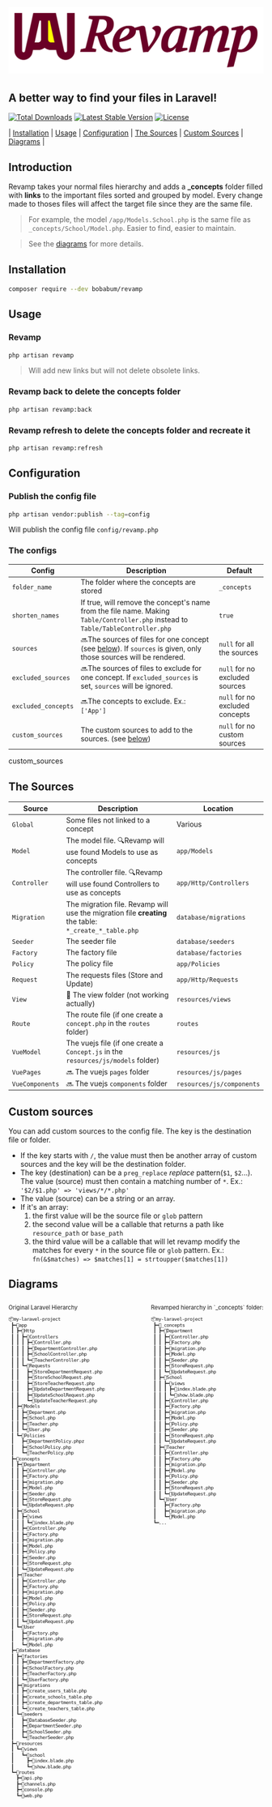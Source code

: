 # ![Revamp Signature](art/signature_revamp.svg)
## A better way to find your files in Laravel!

[![Total Downloads](https://img.shields.io/packagist/dt/bobanum/revamp)](https://packagist.org/packages/bobanum/revamp)
[![Latest Stable Version](https://img.shields.io/packagist/v/bobanum/revamp)](https://packagist.org/packages/bobanum/revamp)
[![License](https://img.shields.io/packagist/l/bobanum/revamp)](https://packagist.org/packages/bobanum/revamp)

| [Installation](#installation)
| [Usage](#usage)
| [Configuration](#configuration)
| [The Sources](#the-sources)
| [Custom Sources](#custom-sources)
| [Diagrams](#diagrams)
|

## Introduction

Revamp takes your normal files hierarchy and adds a __\_concepts__ folder filled with __links__ to the important files sorted and grouped by model.
Every change made to thoses files will affect the target file since they are the same file.

> For example, the model `/app/Models.School.php` is the same file as `_concepts/School/Model.php`. Easier to find, easier to maintain.

> See the [diagrams](#diagrams) for more details.

## Installation
````bash
composer require --dev bobabum/revamp
````
## Usage
### Revamp
````bash
php artisan revamp
````
> Will add new links but will not delete obsolete links.

### Revamp back to delete the concepts folder
````bash
php artisan revamp:back
````

### Revamp refresh to delete the concepts folder and recreate it
````bash
php artisan revamp:refresh
````

## Configuration
### Publish the config file
````bash
php artisan vendor:publish --tag=config
````
Will publish the config file `config/revamp.php`

### The configs

| Config              | Description                                                                                                                      | Default                         |
| ------------------- | -------------------------------------------------------------------------------------------------------------------------------- | ------------------------------- |
| `folder_name`       | The folder where the concepts are stored                                                                                         | `_concepts`                     |
| `shorten_names`     | If true, will remove the concept's name from the file name. Making `Table/Controller.php` instead to `Table/TableController.php` | `true`                          |
| `sources`           | 🔜The sources of files for one concept (see [below](#the-sources)). If `sources` is given, only those sources will be rendered.   | `null` for all the sources      |
| `excluded_sources`  | 🔜The sources of files to exclude for one concept. If `excluded_sources` is set, `sources` will be ignored.                       | `null` for no excluded sources  |
| `excluded_concepts` | 🔜The concepts to exclude. Ex.: `['App']`                                                                                         | `null` for no excluded concepts |
| `custom_sources`    | The custom sources to add to the sources. (see [below](#custom-sources))                                                         | `null` for no custom sources    |
custom_sources  

## The Sources

| Source          | Description                                                                                           | Location                  |
| --------------- | ----------------------------------------------------------------------------------------------------- | ------------------------- |
| `Global`        | Some files not linked to a concept                                                                    | Various                   |
| `Model`         | The model file. 🔍Revamp will use found Models to use as concepts                                      | `app/Models`              |
| `Controller`    | The controller file. 🔍Revamp will use found Controllers to use as concepts                            | `app/Http/Controllers`    |
| `Migration`     | The migration file. Revamp will use the migration file __creating__ the table: `*_create_*_table.php` | `database/migrations`     |
| `Seeder`        | The seeder file                                                                                       | `database/seeders`        |
| `Factory`       | The factory file                                                                                      | `database/factories`      |
| `Policy`        | The policy file                                                                                       | `app/Policies`            |
| `Request`       | The requests files (Store and Update)                                                                 | `app/Http/Requests`       |
| `View`          | 🚧 The view folder (not working actually)                                                              | `resources/views`         |
| `Route`         | The route file (if one create a `concept.php` in the `routes` folder)                                 | `routes`                  |
| `VueModel`      | The vuejs file (if one create a `Concept.js` in the `resources/js/models` folder)                     | `resources/js`            |
| `VuePages`      | 🔜 The vuejs `pages` folder                                                                            | `resources/js/pages`      |
| `VueComponents` | 🔜 The vuejs `components` folder                                                                       | `resources/js/components` |

## Custom sources

You can add custom sources to the config file. 
The key is the destination file or folder.
- If the key starts with `/`, the value must then be another array of custom sources and the key will be the destination folder.
- The key (destination) can be a `preg_replace` _replace_ pattern(`$1`, `$2`...). The value (source) must then contain a matching number of `*`. Ex.: `'$2/$1.php' => 'views/*/*.php'`
- The value (source) can be a string or an array. 
- If it's an array: 
  1. the first value will be the source file or `glob` pattern
  2. the second value will be a callable that returns a path like `resource_path` or `base_path`
  3. the third value will be a callable that will let revamp modify the matches for every `*` in the source file or `glob` pattern. Ex.: `fn(&$matches) => $matches[1] = strtoupper($matches[1])`
## Diagrams

<style>
  .columns {
    display: grid;
    grid-template-columns: 1fr max-content;
    justify-content: space-between;
    gap: .5em;
    }
  .columns>div {
    line-height: 1em;
    overflow-x: hidden;
    font-size: 0.8em;
    }
  .columns pre {
    }
  .columns code {
    line-height: 1.1em;
    letter-spacing: -0.1ch;
    white-space: no-wrap !important;
    }
  }
</style>
<div class="columns">
  <div>
    <p>Original Laravel Hierarchy</p>
    <pre><code>📦my-laravel-project
 ┣━📂app
 ┃ ┣━📂Http
 ┃ ┃ ┣━📂Controllers
 ┃ ┃ ┃ ┣━📜Controller.php
 ┃ ┃ ┃ ┣━📜DepartmentController.php
 ┃ ┃ ┃ ┣━📜SchoolController.php
 ┃ ┃ ┃ ┗━📜TeacherController.php
 ┃ ┃ ┗━📂Requests
 ┃ ┃   ┣━📜StoreDepartmentRequest.php
 ┃ ┃   ┣━📜StoreSchoolRequest.php
 ┃ ┃   ┣━📜StoreTeacherRequest.php
 ┃ ┃   ┣━📜UpdateDepartmentRequest.php
 ┃ ┃   ┣━📜UpdateSchoolRequest.php
 ┃ ┃   ┗━📜UpdateTeacherRequest.php
 ┃ ┣━📂Models
 ┃ ┃ ┣━📜Department.php
 ┃ ┃ ┣━📜School.php
 ┃ ┃ ┣━📜Teacher.php
 ┃ ┃ ┗━📜User.php
 ┃ ┗━📂Policies
 ┃   ┣━📜DepartmentPolicy.phpz
 ┃   ┣━📜SchoolPolicy.php
 ┃   ┗━📜TeacherPolicy.php
 ┣━📂concepts
 ┃ ┣━📂Department
 ┃ ┃ ┣━📜Controller.php
 ┃ ┃ ┣━📜Factory.php
 ┃ ┃ ┣━📜migration.php
 ┃ ┃ ┣━📜Model.php
 ┃ ┃ ┣━📜Seeder.php
 ┃ ┃ ┣━📜StoreRequest.php
 ┃ ┃ ┗━📜UpdateRequest.php
 ┃ ┣━📂School
 ┃ ┃ ┣━📂views
 ┃ ┃ ┃ ┗━📜index.blade.php
 ┃ ┃ ┣━📜Controller.php
 ┃ ┃ ┣━📜Factory.php
 ┃ ┃ ┣━📜migration.php
 ┃ ┃ ┣━📜Model.php
 ┃ ┃ ┣━📜Policy.php
 ┃ ┃ ┣━📜Seeder.php
 ┃ ┃ ┣━📜StoreRequest.php
 ┃ ┃ ┗━📜UpdateRequest.php
 ┃ ┣━📂Teacher
 ┃ ┃ ┣━📜Controller.php
 ┃ ┃ ┣━📜Factory.php
 ┃ ┃ ┣━📜migration.php
 ┃ ┃ ┣━📜Model.php
 ┃ ┃ ┣━📜Policy.php
 ┃ ┃ ┣━📜Seeder.php
 ┃ ┃ ┣━📜StoreRequest.php
 ┃ ┃ ┗━📜UpdateRequest.php
 ┃ ┗━📂User
 ┃   ┣━📜Factory.php
 ┃   ┣━📜migration.php
 ┃   ┗━📜Model.php
 ┣━📂database
 ┃ ┣━📂factories
 ┃ ┃ ┣━📜DepartmentFactory.php
 ┃ ┃ ┣━📜SchoolFactory.php
 ┃ ┃ ┣━📜TeacherFactory.php
 ┃ ┃ ┗━📜UserFactory.php
 ┃ ┣━📂migrations
 ┃ ┃ ┣━📜create_users_table.php
 ┃ ┃ ┣━📜create_schools_table.php
 ┃ ┃ ┣━📜create_departments_table.php
 ┃ ┃ ┗━📜create_teachers_table.php
 ┃ ┗━📂seeders
 ┃   ┣━📜DatabaseSeeder.php
 ┃   ┣━📜DepartmentSeeder.php
 ┃   ┣━📜SchoolSeeder.php
 ┃   ┗━📜TeacherSeeder.php
 ┣━📂resources
 ┃ ┗━📂views
 ┃   ┗━📂school
 ┃     ┣━📜index.blade.php
 ┃     ┗━📜show.blade.php
 ┗━📂routes
   ┣━📜api.php
   ┣━📜channels.php
   ┣━📜console.php
   ┗━📜web.php</code></pre>
  </div>
  <div>
    <p>Revamped hierarchy in `_concepts` folder:</p>
      <pre><code>📦my-laravel-project
 ┣━📂_concepts
 ┃ ┣━📂Department
 ┃ ┃ ┣━📜Controller.php
 ┃ ┃ ┣━📜Factory.php
 ┃ ┃ ┣━📜migration.php
 ┃ ┃ ┣━📜Model.php
 ┃ ┃ ┣━📜Seeder.php
 ┃ ┃ ┣━📜StoreRequest.php
 ┃ ┃ ┗━📜UpdateRequest.php
 ┃ ┣━📂School
 ┃ ┃ ┣━📂views
 ┃ ┃ ┃ ┣━📜index.blade.php
 ┃ ┃ ┃ ┗━📜show.blade.php
 ┃ ┃ ┣━📜Controller.php
 ┃ ┃ ┣━📜Factory.php
 ┃ ┃ ┣━📜migration.php
 ┃ ┃ ┣━📜Model.php
 ┃ ┃ ┣━📜Policy.php
 ┃ ┃ ┣━📜Seeder.php
 ┃ ┃ ┣━📜StoreRequest.php
 ┃ ┃ ┗━📜UpdateRequest.php
 ┃ ┣━📂Teacher
 ┃ ┃ ┣━📜Controller.php
 ┃ ┃ ┣━📜Factory.php
 ┃ ┃ ┣━📜migration.php
 ┃ ┃ ┣━📜Model.php
 ┃ ┃ ┣━📜Policy.php
 ┃ ┃ ┣━📜Seeder.php
 ┃ ┃ ┣━📜StoreRequest.php
 ┃ ┃ ┗━📜UpdateRequest.php
 ┃ ┗━📂User
 ┃   ┣━📜Factory.php
 ┃   ┣━📜migration.php
 ┃   ┗━📜Model.php
 ┗━...</code></pre>
  </div>
</div>

